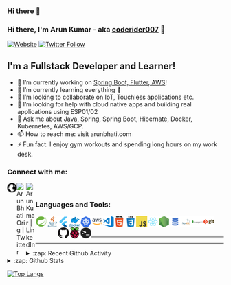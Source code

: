 ### Hi there 👋

<!--
**coderider007/coderider007** is a ✨ _special_ ✨ repository because its `README.md` (this file) appears on your GitHub profile.

Here are some ideas to get you started:

- 🔭 I’m currently working on ...
- 🌱 I’m currently learning ...
- 👯 I’m looking to collaborate on ...
- 🤔 I’m looking for help with ...
- 💬 Ask me about ...
- 📫 How to reach me: ...
- 😄 Pronouns: ...
- ⚡ Fun fact: ...
-->
### Hi there, I'm Arun Kumar - aka [coderider007][website] 👋

[![Website](https://img.shields.io/website?label=ArunBhati.com&style=for-the-badge&url=http%3A%2F%2Farunbhati.com)](http://arunbhati.com)
[![Twitter Follow](https://img.shields.io/twitter/follow/ArunBhatiOrig?color=1DA1F2&logo=twitter&style=for-the-badge)](https://twitter.com/intent/follow?original_referer=https%3A%2F%2Fgithub.com%2Fcoderider007&screen_name=ArunKumar)

## I'm a Fullstack Developer and Learner!

- 🔭 I’m currently working on [Spring Boot, Flutter, AWS][website]!
- 🌱 I’m currently learning everything 🤣
- 👯 I’m looking to collaborate on IoT, Touchless applications etc.
- 🤔 I’m looking for help with cloud native apps and building real applications using ESP01/02 
- 💬 Ask me about Java, Spring, Spring Boot, Hibernate, Docker, Kubernetes, AWS/GCP.
- 📫 How to reach me: visit arunbhati.com
- ⚡ Fun fact: I enjoy gym workouts and spending long hours on my work desk.

<!-- ### Spotify Playing 🎧
[<img src="https://now-playing-coderider007.vercel.app/api/spotify-playing" alt="ArunBhati Spotify Playing" width="350" />](https://open.spotify.com/user/swyqyimdc12jajde4vpwd2x1b) -->

### Connect with me:

[<img align="left" alt="arunbhati.com" width="22px" src="https://raw.githubusercontent.com/iconic/open-iconic/master/svg/globe.svg" />][website]
<!-- [<img align="left" alt="ArunBhati | YouTube" width="22px" src="https://cdn.jsdelivr.net/npm/simple-icons@v3/icons/youtube.svg" />][youtube] -->
[<img align="left" alt="ArunBhatiOrig | Twitter" width="22px" src="https://cdn.jsdelivr.net/npm/simple-icons@v3/icons/twitter.svg" />][twitter]
[<img align="left" alt="Arun Kumar | LinkedIn" width="22px" src="https://cdn.jsdelivr.net/npm/simple-icons@v3/icons/linkedin.svg" />][linkedin]
<!-- [<img align="left" alt="ArunBhatiOrig | Instagram" width="22px" src="https://cdn.jsdelivr.net/npm/simple-icons@v3/icons/instagram.svg" />][instagram] -->

<br />

### Languages and Tools:

[<img align="left" alt="Spring Boot" width="26px" src="https://raw.githubusercontent.com/github/explore/master/topics/spring-boot/spring-boot.png" />][website]
[<img align="left" alt="Java" width="26px" src="https://raw.githubusercontent.com/github/explore/master/topics/java/java.png" />][website]
[<img align="left" alt="Flutter" width="26px" src="https://raw.githubusercontent.com/github/explore/master/topics/flutter/flutter.png" />][website]
[<img align="left" alt="Docker" width="26px" src="https://raw.githubusercontent.com/github/explore/master/topics/docker/docker.png" />][website]
[<img align="left" alt="Kubernetes" width="26px" src="https://raw.githubusercontent.com/github/explore/master/topics/kubernetes/kubernetes.png" />][website]
[<img align="left" alt="AWS" width="26px" src="https://raw.githubusercontent.com/github/explore/master/topics/aws/aws.png" />][website]
[<img align="left" alt="Visual Studio Code" width="26px" src="https://raw.githubusercontent.com/github/explore/80688e429a7d4ef2fca1e82350fe8e3517d3494d/topics/visual-studio-code/visual-studio-code.png" />][website]
[<img align="left" alt="HTML5" width="26px" src="https://raw.githubusercontent.com/github/explore/80688e429a7d4ef2fca1e82350fe8e3517d3494d/topics/html/html.png" />][website]
[<img align="left" alt="CSS3" width="26px" src="https://raw.githubusercontent.com/github/explore/80688e429a7d4ef2fca1e82350fe8e3517d3494d/topics/css/css.png" />][website]
<!-- [<img align="left" alt="Sass" width="26px" src="https://raw.githubusercontent.com/github/explore/80688e429a7d4ef2fca1e82350fe8e3517d3494d/topics/sass/sass.png" />][website] -->
[<img align="left" alt="JavaScript" width="26px" src="https://raw.githubusercontent.com/github/explore/80688e429a7d4ef2fca1e82350fe8e3517d3494d/topics/javascript/javascript.png" />][website]
[<img align="left" alt="React" width="26px" src="https://raw.githubusercontent.com/github/explore/80688e429a7d4ef2fca1e82350fe8e3517d3494d/topics/react/react.png" />][website]
<!-- [<img align="left" alt="Gatsby" width="26px" src="https://raw.githubusercontent.com/github/explore/e94815998e4e0713912fed477a1f346ec04c3da2/topics/gatsby/gatsby.png" />][website] -->
<!-- [<img align="left" alt="GraphQL" width="26px" src="https://raw.githubusercontent.com/github/explore/80688e429a7d4ef2fca1e82350fe8e3517d3494d/topics/graphql/graphql.png" />][website] -->
[<img align="left" alt="Node.js" width="26px" src="https://raw.githubusercontent.com/github/explore/80688e429a7d4ef2fca1e82350fe8e3517d3494d/topics/nodejs/nodejs.png" />][website]
<!-- [<img align="left" alt="Deno" width="26px" src="https://raw.githubusercontent.com/github/explore/361e2821e2dea67711cde99c9c40ed357061cf27/topics/deno/deno.png" />][website] -->
[<img align="left" alt="SQL" width="26px" src="https://raw.githubusercontent.com/github/explore/80688e429a7d4ef2fca1e82350fe8e3517d3494d/topics/sql/sql.png" />][website]
[<img align="left" alt="MySQL" width="26px" src="https://raw.githubusercontent.com/github/explore/80688e429a7d4ef2fca1e82350fe8e3517d3494d/topics/mysql/mysql.png" />][website]
[<img align="left" alt="MongoDB" width="26px" src="https://raw.githubusercontent.com/github/explore/80688e429a7d4ef2fca1e82350fe8e3517d3494d/topics/mongodb/mongodb.png" />][website]
[<img align="left" alt="Git" width="26px" src="https://raw.githubusercontent.com/github/explore/80688e429a7d4ef2fca1e82350fe8e3517d3494d/topics/git/git.png" />][website]
[<img align="left" alt="GitHub" width="26px" src="https://raw.githubusercontent.com/github/explore/78df643247d429f6cc873026c0622819ad797942/topics/github/github.png" />][website]
[<img align="left" alt="Raspberry-pi" width="26px" src="https://raw.githubusercontent.com/github/explore/master/topics/raspberry-pi/raspberry-pi.png" />][website]
[<img align="left" alt="Terminal" width="26px" src="https://raw.githubusercontent.com/github/explore/80688e429a7d4ef2fca1e82350fe8e3517d3494d/topics/terminal/terminal.png" />][website]

<br />
<br />

---

<!-- ### 📺 Latest YouTube Videos -->

<!-- YOUTUBE:START -->
<!-- - [UPDATE: VS Code July 2020 Stable Release | Settings Sync | Browser Debugging](https://www.youtube.com/watch?v=4adVM33GAlA)
- [UPDATE: Next Level GitHub Profile README (NEW) | GitHub Actions | Vercel | Spotify](https://www.youtube.com/watch?v=n6d4KHSKqGk)
- [SPEED RUN: Build a CRUD API with PrestoAPI & MongoDB Atlas in 9 Minutes! Then Airbnb Clone!](https://www.youtube.com/watch?v=6C45qCt41VY)
- [Building BATTLESHIPS Multiplayer Game with Node.js, Express, Socket.io, Heroku | (2/3)](https://www.youtube.com/watch?v=TpAwggQJPUQ)
- [GSAP Typing Animation | Tween & Timeline Basics (2020)](https://www.youtube.com/watch?v=ZT66N5hBiCE) -->
<!-- YOUTUBE:END -->

<!-- ➡️ [more videos...](https://youtube.com/coderider007) -->

<!-- --- -->

<!-- ### 📕 Latest Blog Posts -->

<!-- BLOG-POST-LIST:START -->
<!-- - [Microinteractions: Password Validation Animation](https://dev.to/coderider007/microinteractions-password-validation-animation-5629)
- [Notion + YouTube - A Powerful Combination for Productivity](https://dev.to/coderider007/notion-youtube-a-powerful-combination-for-productivity-1def)
- [Regular Expressions (RegEx) Crash Course](https://dev.to/coderider007/regular-expressions-regex-crash-course-248n)
- [Emmet Part 2 - Advanced](https://dev.to/coderider007/emmet-part-2-advanced-4c65)
- [Deno 1.0 Released! (Easy) REST API Example](https://dev.to/coderider007/deno-1-0-released-easy-rest-api-example-2fbl) -->
<!-- BLOG-POST-LIST:END -->

<!-- ➡️ [more blog posts...](https://coderider007.com) -->

---

<details>
  <summary>:zap: Recent Github Activity</summary>
  
<!--START_SECTION:activity-->
<!--END_SECTION:activity-->

</details>

<details>
  <summary>:zap: Github Stats</summary>
  <img align="left" alt="coderider007's Github Stats" src="https://github-readme-stats.vercel.app/api?username=coderider007&show_icons=true&hide_border=true" />
</details>

[![Top Langs](https://github-readme-stats.vercel.app/api/top-langs/?username=anuraghazra&layout=compact)](https://github.com/anuraghazra/github-readme-stats)

[website]: http://arunbhati.com
[twitter]: https://twitter.com/ArunBhatiOrig
<!-- [youtube]: https://youtube.com/arunbhati -->
<!-- [instagram]: https://instagram.com/arunbhati -->
[linkedin]: https://www.linkedin.com/in/arunkumar7620